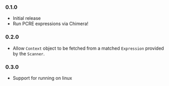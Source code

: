 ### 0.1.0

- Initial release
- Run PCRE expressions via Chimera!

### 0.2.0

- Allow `Context` object to be fetched from a matched `Expression` provided by the `Scanner`.

### 0.3.0

- Support for running on linux